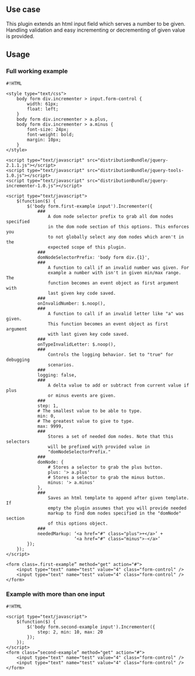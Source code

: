 <!-- !/usr/bin/env markdown
-*- coding: utf-8 -*- -->

<!-- region header

Copyright Torben Sickert 16.12.2012

License
-------

This library written by Torben Sickert stand under a creative commons naming
3.0 unported license. see http://creativecommons.org/licenses/by/3.0/deed.de

endregion -->

<!--|deDE:Einsatz-->
<!--|frFR:Utilisier-->
Use case
--------

This plugin extends an html input field which serves a number to be given.
Handling validation and easy incrementing or decrementing of given value is
provided.
<!--deDE:
    Diese Plugin erweitert an html input Formularfeld, dass eine Anzahl
    erwartet. Dieses Plugin übernimmt Validierung und einfaches Inkrementieren
    und Dekrementieren des Eingabefeldes.
-->
<!--frFR:
    Ce plugin étend le champ de formulaire de saisie html qu'un certain nombre
    attendu. Ce plugin reprend validation et incrémente simplement et diminuer
    le champ de saisie.
-->

<!--|deDE:Verwendung-->
<!--|frFR:Demande-->
Usage
-----

### Full working example

<!--showExample-->

    #!HTML

    <style type="text/css">
        body form div.incrementer > input.form-control {
            width: 61px;
            float: left;
        }
        body form div.incrementer > a.plus,
        body form div.incrementer > a.minus {
            font-size: 24px;
            font-weight: bold;
            margin: 10px;
        }
    </style>

    <script type="text/javascript" src="distributionBundle/jquery-2.1.1.js"></script>
    <script type="text/javascript" src="distributionBundle/jquery-tools-1.0.js"></script>
    <script type="text/javascript" src="distributionBundle/jquery-incrementer-1.0.js"></script>

    <script type="text/javascript">
        $(function($) {
            $('body form.first-example input').Incrementer({
                ###
                    A dom node selector prefix to grab all dom nodes specified
                    in the dom node section of this options. This enforces you
                    to not globally select any dom nodes which aren't in the
                    expected scope of this plugin.
                ###
                domNodeSelectorPrefix: 'body form div.{1}',
                ###
                    A function to call if an invalid number was given. For
                    example a number with isn't in given min/max range. The
                    function becomes an event object as first argument with
                    last given key code saved.
                ###
                onInvalidNumber: $.noop(),
                ###
                    A function to call if an invalid letter like "a" was given.
                    This function becomes an event object as first argument
                    with last given key code saved.
                ###
                onTypeInvalidLetter: $.noop(),
                ###
                    Controls the logging behavior. Set to "true" for debugging
                    scenarios.
                ###
                logging: false,
                ###
                    A delta value to add or subtract from current value if plus
                    or minus events are given.
                ###
                step: 1,
                # The smallest value to be able to type.
                min: 0,
                # The greatest value to give to type.
                max: 9999,
                ###
                    Stores a set of needed dom nodes. Note that this selectors
                    will be prefixed with provided value in
                    "domNodeSelectorPrefix."
                ###
                domNode: {
                    # Stores a selector to grab the plus button.
                    plus: '> a.plus'
                    # Stores a selector to grab the minus button.
                    minus: '> a.minus'
                },
                ###
                    Saves an html template to append after given template. If
                    empty the plugin assumes that you will provide needed
                    markup to find dom nodes specified in the "domNode" section
                    of this options object.
                ###
                neededMarkup: ‘<a href="#" class="plus">+</a>’ +
                              ‘<a href="#" class="minus">-</a>’
            });
        });
    </script>

    <form class=.first-example” method="get" action="#">
        <input type="text" name="test" value="4" class="form-control" />
        <input type="text" name="test" value="4" class="form-control" />
    </form>

### Example with more than one input

<!--showExample-->

    #!HTML

    <script type="text/javascript">
        $(function($) {
            $('body form.second-example input').Incrementer({
                step: 2, min: 10, max: 20
            });
        });
    </script>
    <form class=”second-example” method="get" action="#">
        <input type="text" name="test" value="4" class="form-control" />
        <input type="text" name="test" value="4" class="form-control" />
    </form>

<!-- region modline

vim: set tabstop=4 shiftwidth=4 expandtab:
vim: foldmethod=marker foldmarker=region,endregion:

endregion -->
